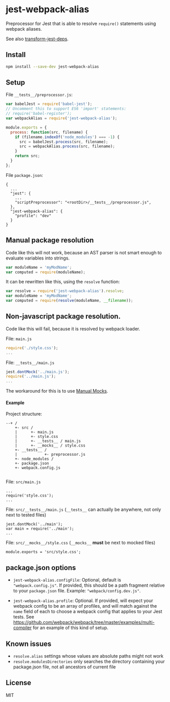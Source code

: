 # jest-webpack-alias

Preprocessor for Jest that is able to resolve `require()` statements using webpack aliases.

See also [transform-jest-deps](https://github.com/Ticketmaster/transform-jest-deps).

## Install

```sh
npm install --save-dev jest-webpack-alias
```

## Setup

File `__tests__/preprocessor.js`:

```js
var babelJest = require('babel-jest');
// Uncomment this to support ES6 'import' statements:
// require('babel-register');
var webpackAlias = require('jest-webpack-alias');

module.exports = {
  process: function(src, filename) {
    if (filename.indexOf('node_modules') === -1) {
      src = babelJest.process(src, filename);
      src = webpackAlias.process(src, filename);
    }
    return src;
  }
};
```

File `package.json`:

```
{
  ...
  "jest": {
    ...
    "scriptPreprocessor": "<rootDir>/__tests__/preprocessor.js",
  },
  "jest-webpack-alias": {
    "profile": "dev"
  }
}
```

## Manual package resolution

Code like this will not work, because an AST parser is not smart enough to evaluate variables into strings.

```js
var moduleName = 'myModName';
var computed = require(moduleName);
```

It can be rewritten like this, using the `resolve` function:

```js
var resolve = require('jest-webpack-alias').resolve;
var moduleName = 'myModName';
var computed = require(resolve(moduleName, __filename));
```

## Non-javascript package resolution.

Code like this will fail, because it is resolved by webpack loader.

File: `main.js`
```js
require('./style.css');
...
```

File: `__tests__/main.js`
```js
jest.dontMock('../main.js');
require('../main.js');
...
```

The workaround for this is to use [Manual Mocks](https://github.com/facebook/jest/blob/master/docs/ManualMocks.md).

#### Example

Project structure:
```
--+ /            
    +- src /            
    |      +- main.js
    |      +- style.css
    |      +- __tests__ / main.js
    |      +- __mocks__ / style.css
    +- __tests__ /
    |            +- preprocessor.js
    +- node_modules /
    +- package.json
    +- webpack.config.js
    
```

File: `src/main.js`
```
...
require('style.css');
...
```

File: `src/__tests__/main.js` (`__tests__` can actually be anywhere, not only next to tested files)
```
jest.dontMock('../main');
var main = require('../main');
...
```

File: `src/__mocks__/style.css` (`__mocks__` __must__ be next to mocked files)
```
module.exports = 'src/style.css';
```

## package.json options

- `jest-webpack-alias.configFile`: Optional, default is `"webpack.config.js"`. If provided, this should be a path
  fragment relative to your `package.json` file.  Example: `"webpack/config.dev.js"`.

- `jest-webpack-alias.profile`: Optional. If provided, will expect your webpack config to be an array of profiles, and
  will match against the `name` field of each to choose a webpack config that applies to your Jest tests. See
  https://github.com/webpack/webpack/tree/master/examples/multi-compiler for an example of this kind of setup.

## Known issues

- `resolve.alias` settings whose values are absolute paths might not work
- `resolve.modulesDirectories` only searches the directory containing your package.json file, not all ancestors of current file

## License

MIT
